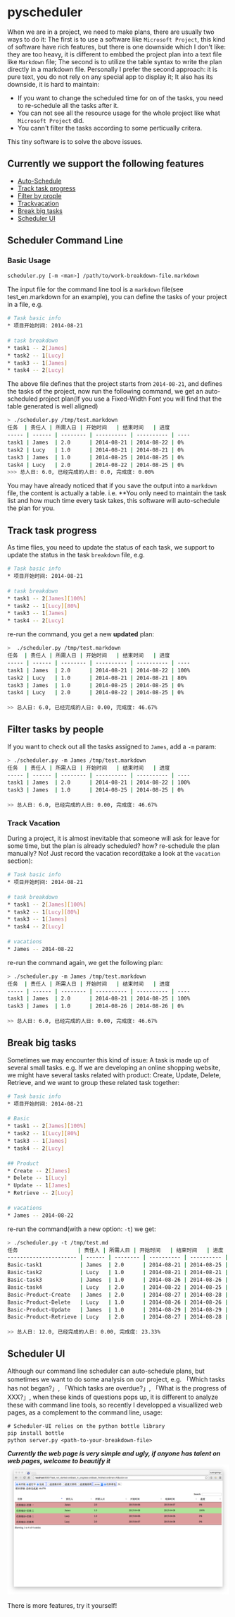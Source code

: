 pyscheduler
===========

When we are in a project, we need to make plans, there are usually two ways to do it: The first is to use a software like `Microsoft Project`, this kind of software have rich features, but there is one downside which I don't like: they are too heavy, it is different to embbed the project plan into a text file like `Markdown` file; The second is to utilize the table syntax to write the plan directly in a markdown file. Personally I prefer the second approach: it is pure text, you do not rely on any special app to display it; It also has its downside, it is hard to maintain:

* If you want to change the scheduled time for on of the tasks, you need to re-schedule all the tasks after it.
* You can not see all the resource usage for the whole project like what `Microsoft Project` did.
* You cann't filter the tasks according to some perticually critera.

This tiny software is to solve the above issues.

## Currently we support the following features

* [Auto-Schedule](#usage)
* [Track task progress](#track-task-progress)
* [Filter by prople](#filter-by-people)
* [Trackvacation](#track-vacation)
* [Break big tasks](#break-big-tasks)
* [Scheduler UI](#scheduler-ui)


## Scheduler Command Line

### Basic Usage

```bash
scheduler.py [-m <man>] /path/to/work-breakdown-file.markdown
```

The input file for the command line tool is a `markdown` file(see test_en.markdown for an example), you can define the tasks of your project in a file, e.g.

```bash
# Task basic info
* 项目开始时间: 2014-08-21

# task breakdown
* task1 -- 2[James]
* task2 -- 1[Lucy]
* task3 -- 1[James]
* task4 -- 2[Lucy]
```

The above file defines that the project starts from `2014-08-21`, and defines the tasks of the project, now run the following command, we get an auto-scheduled project plan(If you use a Fixed-Width Font you will find that the table generated is well aligned)

```bash
> ./scheduler.py /tmp/test.markdown
任务  | 责任人 | 所需人日 | 开始时间   | 结束时间   | 进度
----- | ------ | -------- | ---------- | ---------- | ----
task1 | James  | 2.0      | 2014-08-21 | 2014-08-22 | 0%
task2 | Lucy   | 1.0      | 2014-08-21 | 2014-08-21 | 0%
task3 | James  | 1.0      | 2014-08-25 | 2014-08-25 | 0%
task4 | Lucy   | 2.0      | 2014-08-22 | 2014-08-25 | 0%
>>> 总人日: 6.0, 已经完成的人日: 0.0, 完成度: 0.00%
```

You may have already noticed that if you save the output into a `markdown` file, the content is actually a table. i.e. **You only need to maintain the task list and how much time every task takes, this software will auto-schedule the plan for you.

## Track task progress

As time flies, you need to update the status of each task, we support to update the status in the task `breakdown` file, e.g.

```bash
# Task basic info
* 项目开始时间: 2014-08-21

# task breakdown
* task1 -- 2[James][100%]
* task2 -- 1[Lucy][80%]
* task3 -- 1[James]
* task4 -- 2[Lucy]
```

re-run the command, you get a new **updated** plan:

```bash
>  ./scheduler.py /tmp/test.markdown
任务  | 责任人 | 所需人日 | 开始时间   | 结束时间   | 进度
----- | ------ | -------- | ---------- | ---------- | ----
task1 | James  | 2.0      | 2014-08-21 | 2014-08-22 | 100%
task2 | Lucy   | 1.0      | 2014-08-21 | 2014-08-21 | 80%
task3 | James  | 1.0      | 2014-08-25 | 2014-08-25 | 0%
task4 | Lucy   | 2.0      | 2014-08-22 | 2014-08-25 | 0%

>> 总人日: 6.0, 已经完成的人日: 0.00, 完成度: 46.67%
```

## Filter tasks by people

If you want to check out all the tasks assigned to `James`, add a `-m` param:

```bash
> ./scheduler.py -m James /tmp/test.markdown
任务  | 责任人 | 所需人日 | 开始时间   | 结束时间   | 进度
----- | ------ | -------- | ---------- | ---------- | ----
task1 | James  | 2.0      | 2014-08-21 | 2014-08-22 | 100%
task3 | James  | 1.0      | 2014-08-25 | 2014-08-25 | 0%

>> 总人日: 6.0, 已经完成的人日: 0.00, 完成度: 46.67%
```

### Track Vacation

During a project, it is almost inevitable that someone will ask for leave for some time, but the plan is already scheduled? how? re-schedule the plan manually? No! Just record the vacation record(take a look at the `vacation` section):

```bash
# Task basic info
* 项目开始时间: 2014-08-21

# task breakdown
* task1 -- 2[James][100%]
* task2 -- 1[Lucy][80%]
* task3 -- 1[James]
* task4 -- 2[Lucy]

# vacations
* James -- 2014-08-22
```

re-run the command again, we get the following plan: 

```bash
> ./scheduler.py -m James /tmp/test.markdown
任务  | 责任人 | 所需人日 | 开始时间   | 结束时间   | 进度
----- | ------ | -------- | ---------- | ---------- | ----
task1 | James  | 2.0      | 2014-08-21 | 2014-08-25 | 100%
task3 | James  | 1.0      | 2014-08-26 | 2014-08-26 | 0%

>> 总人日: 6.0, 已经完成的人日: 0.00, 完成度: 46.67%
```

## Break big tasks

Sometimes we may encounter this kind of issue: A task is made up of several small tasks. e.g. If we are developing an online shopping website, we might have several tasks related with product: Create, Update, Delete, Retrieve, and we want to group these related task together:

```bash
# Task basic info
* 项目开始时间: 2014-08-21

# Basic
* task1 -- 2[James][100%]
* task2 -- 1[Lucy][80%]
* task3 -- 1[James]
* task4 -- 2[Lucy]

## Product
* Create -- 2[James]
* Delete -- 1[Lucy]
* Update -- 1[James]
* Retrieve -- 2[Lucy]

# vacations
* James -- 2014-08-22
```

re-run the command(with a new option: `-t`) we get:

```bash
> ./scheduler.py -t /tmp/test.md
任务                   | 责任人 | 所需人日 | 开始时间   | 结束时间   | 进度
---------------------- | ------ | -------- | ---------- | ---------- | ----
Basic-task1            | James  | 2.0      | 2014-08-21 | 2014-08-25 | 100%
Basic-task2            | Lucy   | 1.0      | 2014-08-21 | 2014-08-21 | 80%
Basic-task3            | James  | 1.0      | 2014-08-26 | 2014-08-26 | 0%
Basic-task4            | Lucy   | 2.0      | 2014-08-22 | 2014-08-25 | 0%
Basic-Product-Create   | James  | 2.0      | 2014-08-27 | 2014-08-28 | 0%
Basic-Product-Delete   | Lucy   | 1.0      | 2014-08-26 | 2014-08-26 | 0%
Basic-Product-Update   | James  | 1.0      | 2014-08-29 | 2014-08-29 | 0%
Basic-Product-Retrieve | Lucy   | 2.0      | 2014-08-27 | 2014-08-28 | 0%

>> 总人日: 12.0, 已经完成的人日: 0.00, 完成度: 23.33%
```

## Scheduler UI

Although our command line scheduler can auto-schedule plans, but sometimes we want to do some analysis on our project, e.g. 「Which tasks has not began?」, 「Which tasks are overdue?」, 「What is the progress of XXX?」, when these kinds of questions pops up, it is different to analyze these with command line tools, so recently I developped a visuallized web pages, as a complement to the command line, usage:

    # Scheduler-UI relies on the python bottle library
    pip install bottle
    python server.py <path-to-your-breakdown-file>

***Currently the web page is very simple and ugly, if anyone has talent on web pages, welcome to beautify it***
![](scheduler-ui.png)

There is more features, try it yourself!


